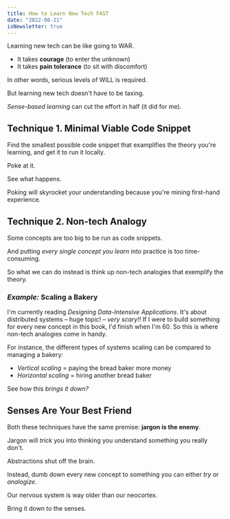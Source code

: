 ```yaml
---
title: How to Learn New Tech FAST
date: "2022-08-21"
isNewsletter: true
---
```


Learning new tech can be like going to WAR.

* It takes **courage** (to enter the unknown)
* It takes **pain tolerance** (to sit with discomfort)

In other words, serious levels of WILL is required.

But learning new tech doesn't have to be taxing.

*Sense-based learning* can cut the effort in half (it did for me).

## Technique 1. Minimal Viable Code Snippet

Find the smallest possible code snippet that examplifies the theory you're learning, and get it to run it locally.

Poke at it.

See what happens.

Poking will skyrocket your understanding because you're mining first-hand experience.

## Technique 2. Non-tech Analogy

Some concepts are too big to be run as code snippets.

And putting *every single concept you learn* into practice is too time-consuming.

So what we can do instead is think up non-tech analogies that exemplify the theory.

### *Example:* Scaling a Bakery

I'm currently reading *Designing Data-Intensive Applications*. It's about distributed systems – huge topic! – *very scary!!* If I were to build something for every new concept in this book, I'd finish when I'm 60. So this is where non-tech analogies come in handy.

For instance, the different types of systems scaling can be compared to managing a bakery:

* *Vertical scaling* = paying the bread baker more money
* *Horizontal scaling* = hiring another bread baker

See how this *brings it down?*

## Senses Are Your Best Friend

Both these techniques have the same premise: **jargon is the enemy**.

Jargon will *trick* you into thinking you understand something you really don't.

Abstractions shut off the brain.

Instead, dumb down every new concept to something you can either *try* or *analogize*.

Our nervous system is way older than our neocortex.

Bring it down to the senses.
